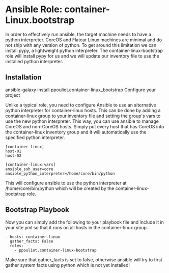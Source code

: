 # Ansible Role: container-Linux.bootstrap 

In order to effectively run ansible, the target machine needs to have a python interpreter. CoreOS and Flatcar Linux machines are minimal and do not ship with any version of python. To get around this limitation we can install pypy, a lightweight python interpreter. The container-linux-bootstrap role will install pypy for us and we will update our inventory file to use the installed python interpreter.

## Installation

ansible-galaxy install ppouliot.container-linux_bootstrap
Configure your project

Unlike a typical role, you need to configure Ansible to use an alternative python interpreter for container-linux hosts. This can be done by adding a container-linux group to your inventory file and setting the group's vars to use the new python interpreter. This way, you can use ansible to manage CoreOS and non-CoreOS hosts. Simply put every host that has CoreOS into the container-linux inventory group and it will automatically use the specified python interpreter.

```
[container-linux]
host-01
host-02

[container-linux:vars]
ansible_ssh_user=core
ansible_python_interpreter=/home/core/bin/python
```

This will configure ansible to use the python interpreter at /home/core/bin/python which will be created by the container-linux-bootstrap role.


## Bootstrap Playbook

Now you can simply add the following to your playbook file and include it in your site.yml so that it runs on all hosts in the container-linux group.

```
- hosts: container-linux
  gather_facts: False
  roles:
    - ppouliot.container-linux-bootstrap
```

Make sure that gather_facts is set to false, otherwise ansible will try to first gather system facts using python which is not yet installed!

